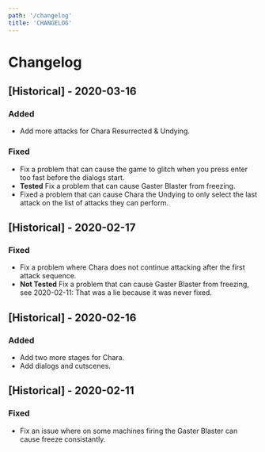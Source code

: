 ```yaml
---
path: '/changelog'
title: 'CHANGELOG'
---
```


# Changelog

## [Historical] - 2020-03-16

### Added

- Add more attacks for Chara Resurrected & Undying.

### Fixed

- Fix a problem that can cause the game to glitch when you press enter too fast before the dialogs start.
- **Tested** Fix a problem that can cause Gaster Blaster from freezing.
- Fixed a problem that can cause Chara the Undying to only select the last attack on the list of attacks they can perform.

## [Historical] - 2020-02-17

### Fixed

- Fix a problem where Chara does not continue attacking after the first attack sequence.
- **Not Tested** Fix a problem that can cause Gaster Blaster from freezing, see 2020-02-11: That was a lie because it was never fixed.

## [Historical] - 2020-02-16

### Added

- Add two more stages for Chara.
- Add dialogs and cutscenes.

## [Historical] - 2020-02-11

### Fixed

- Fix an issue where on some machines firing the Gaster Blaster can cause freeze consistantly.
